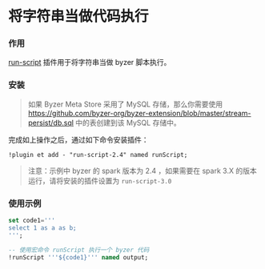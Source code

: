 # 将字符串当做代码执行

### 作用

[run-script](https://github.com/byzer-org/byzer-extension/tree/master/run-script) 插件用于将字符串当做 byzer 脚本执行。

### 安装

> 如果 Byzer Meta Store 采用了 MySQL 存储，那么你需要使用 https://github.com/byzer-org/byzer-extension/blob/master/stream-persist/db.sql
> 中的表创建到该 MySQL 存储中。

完成如上操作之后，通过如下命令安装插件：

```
!plugin et add - "run-script-2.4" named runScript;
```

> 注意：示例中 byzer 的 spark 版本为 2.4 ，如果需要在 spark 3.X 的版本运行，请将安装的插件设置为 `run-script-3.0`


### 使用示例

```sql
set code1='''
select 1 as a as b;
''';

-- 使用宏命令 runScript 执行一个 byzer 代码
!runScript '''${code1}''' named output;
```